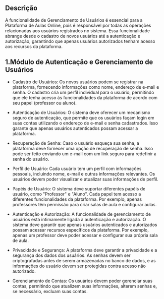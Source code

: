 ## Descrição

A funcionalidade de Gerenciamento de Usuários é essencial para a Plataforma de Aulas Online, pois é responsável por todas as operações relacionadas aos usuários registrados no sistema. Essa funcionalidade abrange desde o cadastro de novos usuários até a autenticação e autorização, garantindo que apenas usuários autorizados tenham acesso aos recursos da plataforma.

## 1.Módulo de Autenticação e Gerenciamento de Usuários

- Cadastro de Usuários: Os novos usuários podem se registrar na plataforma, fornecendo informações como nome, endereço de e-mail e senha. O cadastro cria um perfil individual para o usuário, permitindo que ele tenha acesso às funcionalidades da plataforma de acordo com seu papel (professor ou aluno).

- Autenticação de Usuários: O sistema deve oferecer um mecanismo seguro de autenticação, que permite que os usuários façam login em suas contas utilizando o endereço de e-mail e senha cadastrados. Isso garante que apenas usuários autenticados possam acessar a plataforma.

- Recuperação de Senha: Caso o usuário esqueça sua senha, a plataforma deve fornecer uma opção de recuperação de senha. Isso pode ser feito enviando um e-mail com um link seguro para redefinir a senha do usuário.

- Perfil de Usuário: Cada usuário tem um perfil com informações pessoais, incluindo nome, e-mail e outras informações relevantes. Os usuários devem poder visualizar e atualizar suas informações de perfil.

- Papéis de Usuário: O sistema deve suportar diferentes papéis de usuário, como "Professor" e "Aluno". Cada papel tem acesso a diferentes funcionalidades da plataforma. Por exemplo, apenas professores têm permissão para criar salas de aula e configurar aulas.

- Autenticação e Autorização: A funcionalidade de gerenciamento de usuários está intimamente ligada à autenticação e autorização. O sistema deve garantir que apenas usuários autenticados e autorizados possam acessar recursos específicos da plataforma. Por exemplo, apenas um professor deve poder acessar e configurar sua própria sala de aula.

- Privacidade e Segurança: A plataforma deve garantir a privacidade e a segurança dos dados dos usuários. As senhas devem ser criptografadas antes de serem armazenadas no banco de dados, e as informações do usuário devem ser protegidas contra acesso não autorizado.

- Gerenciamento de Contas: Os usuários devem poder gerenciar suas contas, permitindo que atualizem suas informações, alterem senhas e, se necessário, excluam suas contas.